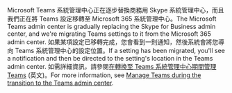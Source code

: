 <span data-ttu-id="e630b-101">Microsoft Teams 系統管理中心正在逐步替換商務用 Skype 系統管理中心，而且我們正在將 Teams 設定移轉至 Microsoft 365 系統管理中心。</span><span class="sxs-lookup"><span data-stu-id="e630b-101">The Microsoft Teams admin center is gradually replacing the Skype for Business admin center, and we're migrating Teams settings to it from the Microsoft 365 admin center.</span></span> <span data-ttu-id="e630b-102">如果某項設定已移轉完成，您會看到一則通知，然後系統會將您導向 Teams 系統管理中心的設定位置。</span><span class="sxs-lookup"><span data-stu-id="e630b-102">If a setting has been migrated, you'll see a notification and then be directed to the setting's location in the Teams admin center.</span></span> <span data-ttu-id="e630b-103">如需詳細資訊，請參閱[在轉換至 Teams 系統管理中心期間管理 Teams](../manage-teams-skypeforbusiness-admin-center.md) (英文)。</span><span class="sxs-lookup"><span data-stu-id="e630b-103">For more information, see [Manage Teams during the transition to the Teams admin center](../manage-teams-skypeforbusiness-admin-center.md).</span></span>
